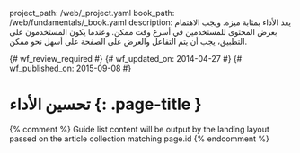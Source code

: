 project_path: /web/_project.yaml
book_path: /web/fundamentals/_book.yaml
description: يعد الأداء بمثابة ميزة. ويجب الاهتمام بعرض المحتوى للمستخدمين في أسرع وقت ممكن. وعندما يكون المستخدمون على التطبيق، يجب أن يتم التفاعل والعرض على الصفحة على أسهل نحو ممكن.

{# wf_review_required #}
{# wf_updated_on: 2014-04-27 #}
{# wf_published_on: 2015-09-08 #}

# تحسين الأداء {: .page-title }




{% comment %}
Guide list content will be output by the landing layout passed on the article collection matching page.id
{% endcomment %}


